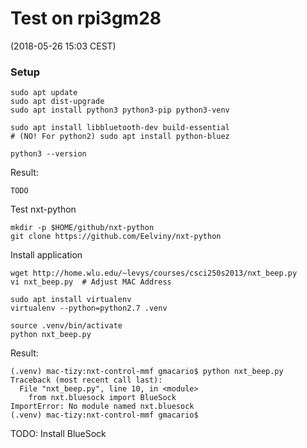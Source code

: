 # Test on rpi3gm28

(2018-05-26 15:03 CEST)

### Setup

```shell
sudo apt update 
sudo apt dist-upgrade
sudo apt install python3 python3-pip python3-venv

sudo apt install libbluetooth-dev build-essential
# (NO! For python2) sudo apt install python-bluez

python3 --version
```

Result:

```
TODO
```

Test nxt-python

```
mkdir -p $HOME/github/nxt-python
git clone https://github.com/Eelviny/nxt-python
```

Install application

```
wget http://home.wlu.edu/~levys/courses/csci250s2013/nxt_beep.py
vi nxt_beep.py  # Adjust MAC Address

sudo apt install virtualenv
virtualenv --python=python2.7 .venv

source .venv/bin/activate
python nxt_beep.py
```

Result:

```
(.venv) mac-tizy:nxt-control-mmf gmacario$ python nxt_beep.py
Traceback (most recent call last):
  File "nxt_beep.py", line 10, in <module>
    from nxt.bluesock import BlueSock
ImportError: No module named nxt.bluesock
(.venv) mac-tizy:nxt-control-mmf gmacario$
```

TODO: Install BlueSock

<!-- EOF -->

